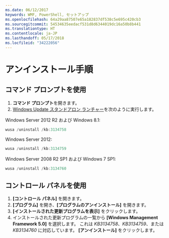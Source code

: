```yaml
---
ms.date: 06/12/2017
keywords: WMF, PowerShell, セットアップ
ms.openlocfilehash: 64a29aa87507e65a182837df538c5e695c420cb3
ms.sourcegitcommit: 54534635eedacf531d8d6344019dc16a50b8b441
ms.translationtype: HT
ms.contentlocale: ja-JP
ms.lasthandoff: 05/17/2018
ms.locfileid: "34222056"
---
```

# <a name="uninstallation-instructions"></a>アンインストール手順

## <a name="using-command-prompt"></a>コマンド プロンプトを使用
1.  **コマンド プロンプト**を開きます。
2.  [Windows Update スタンドアロン ランチャー](https://support.microsoft.com/en-us/kb/934307)を次のように実行します。

Windows Server 2012 R2 および Windows 8.1:
```powershell
wusa /uninstall /kb:3134758
```
Windows Server 2012:
```powershell
wusa /uninstall /kb:3134759
```
Windows Server 2008 R2 SP1 および Windows 7 SP1:
```powershell
wusa /uninstall /kb:3134760
```

## <a name="using-control-panel"></a>コントロール パネルを使用
1.  **[コントロール パネル]** を開きます。
2.  **[プログラム]** を開き、**[プログラムのアンインストール]** を開きます。
3.  **[インストールされた更新プログラムを表示]** をクリックします。
4.  インストールされた更新プログラムの一覧から **[Windows Management Framework 5.0]** を選択します。 これは *KB3134758*、*KB3134759*、または *KB3134760* に対応しています。 **[アンインストール]** をクリックします。
